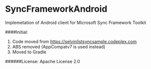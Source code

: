SyncFrameworkAndroid
====================

Implemetation of Android client for Microsoft Sync Framework Toolkit

####Initial:
1. Code moved from https://selvinlistsyncsample.codeplex.com
2. ABS removed (AppCompatv7 is used instead)
3. Moved to Gradle

######License: Apache License 2.0

